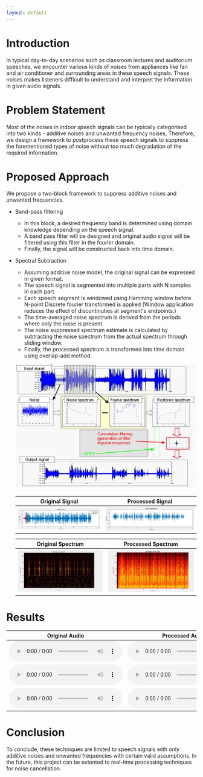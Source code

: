 ```yaml
---
layout: default
---
```


<!-- 
Text can be **bold**, _italic_, or ~~strikethrough~~.

[Link to another page](./another-page.html).

There should be whitespace between paragraphs.

There should be whitespace between paragraphs. We recommend including a README, or a file with information about your project.

# Header 1

This is a normal paragraph following a header. GitHub is a code hosting platform for version control and collaboration. It lets you and others work together on projects from anywhere.

## Header 2

> This is a blockquote following a header.
>
> When something is important enough, you do it even if the odds are not in your favor.

### Header 3

```js
// Javascript code with syntax highlighting.
var fun = function lang(l) {
  dateformat.i18n = require('./lang/' + l)
  return true;
}
```

```ruby
# Ruby code with syntax highlighting
GitHubPages::Dependencies.gems.each do |gem, version|
  s.add_dependency(gem, "= #{version}")
end
```

#### Header 4

*   This is an unordered list following a header.
*   This is an unordered list following a header.
*   This is an unordered list following a header.

##### Header 5

1.  This is an ordered list following a header.
2.  This is an ordered list following a header.
3.  This is an ordered list following a header.

###### Header 6

| head1        | head two          | three |
|:-------------|:------------------|:------|
| ok           | good swedish fish | nice  |
| out of stock | good and plenty   | nice  |
| ok           | good `oreos`      | hmm   |
| ok           | good `zoute` drop | yumm  |

### There's a horizontal rule below this.

* * *

### Here is an unordered list:

*   Item foo
*   Item bar
*   Item baz
*   Item zip

### And an ordered list:

1.  Item one
1.  Item two
1.  Item three
1.  Item four

### And a nested list:

- level 1 item
  - level 2 item
  - level 2 item
    - level 3 item
    - level 3 item
- level 1 item
  - level 2 item
  - level 2 item
  - level 2 item
- level 1 item
  - level 2 item
  - level 2 item
- level 1 item

### Small image

![Octocat](https://github.githubassets.com/images/icons/emoji/octocat.png)

### Large image

![Branching](https://guides.github.com/activities/hello-world/branching.png)


### Definition lists can be used with HTML syntax.

<dl>
<dt>Name</dt>
<dd>Godzilla</dd>
<dt>Born</dt>
<dd>1952</dd>
<dt>Birthplace</dt>
<dd>Japan</dd>
<dt>Color</dt>
<dd>Green</dd>
</dl>

```
Long, single-line code blocks should not wrap. They should horizontally scroll if they are too long. This line should be long enough to demonstrate this.
```

```
The final element.
```
 -->
 
 
# Introduction

In typical day-to-day scenarios such as classroom lectures and auditorium speeches, we encounter various kinds of noises from appliances like fan and air conditioner and surrounding areas in these speech signals. These noises makes listeners difficult to understand and interpret the information in given audio signals.

# Problem Statement

Most of the noises in indoor speech signals can be typically categorised into two kinds - additive noises and unwanted frequency noises. Therefore, we design a framework to postprocess these speech signals to suppress the forementioned types of noise without too much degradation of the required information.

# Proposed Approach 

We propose a two-block framework to suppress additive noises and unwanted frequencies. 

- Band-pass filtering
  - In this block, a desired frequency band is determined using domain knowledge depending on the speech signal.
  - A band pass filter will be designed and original audio signal will be filtered using this filter in the fourier domain.
  - Finally, the signal will be constructed back into time domain.

- Spectral Subtraction
  - Assuming additive noise model, the original signal can be expressed in given format.
  - The speech signal is segmented into multiple parts with N samples in each part.
  - Each speech segment is windowed using Hamming window before N-point Discrete fourier transformed is applied (Window application reduces the effect of discontinuties at segment's endpoints.)
  - The time-averaged noise spectrum is derived from the periods where only the noise is present.
  - The noise suppressed spectrum estimate is calculated by subtracting the noise spectrum from the actual spectrum through sliding window.
  - Finally, the processed spectrum is transformed into time domain using overlap-add method.

  <p align="center">
    <img src="images/process.png" />
  </p>

  Original Signal            |  Processed Signal
  :-------------------------:|:-------------------------:  
  ![](images/p0.png)         |  ![](images/p1.png)

  Original Spectrum          |  Processed Spectrum
  :-------------------------:|:-------------------------: 
  ![](images/p2.png)         |  ![](images/p3.png)


# Results

  Original Audio                       | Processed Audio          
  :-----------------------------------:|:-----------------------------------:
  ![](audios/original_1.mp3)           | ![](audios/processed_1.mp3)  
  ![](audios/original_2.mp3)           | ![](audios/processed_1.mp3)   
  ![](audios/original_3.mp3)           | ![](audios/processed_1.mp3) 

<audio src="audios/original_3.mp3"> </audio>
  
# Conclusion 

To conclude, these techniques are limited to speech signals with only additive noises and unwanted frequencies with certain valid assumptions. In the future, this project can be extented to real-time processing techniques for noise cancellation.
